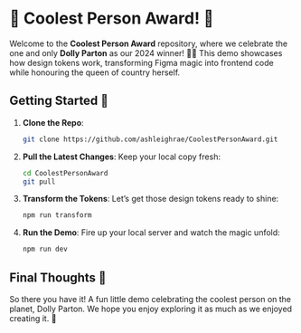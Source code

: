 # 🎉 Coolest Person Award! 🌟

Welcome to the **Coolest Person Award** repository, where we celebrate the one and only **Dolly Parton** as our 2024 winner! 🎤✨ This demo showcases how design tokens work, transforming Figma magic into frontend code while honouring the queen of country herself.

## Getting Started 🚀

1. **Clone the Repo**: 
   ```bash
   git clone https://github.com/ashleighrae/CoolestPersonAward.git
   ```

2. **Pull the Latest Changes**: 
   Keep your local copy fresh:
   ```bash
   cd CoolestPersonAward
   git pull
   ```

3. **Transform the Tokens**: 
   Let’s get those design tokens ready to shine:
   ```bash
   npm run transform
   ```

4. **Run the Demo**: 
   Fire up your local server and watch the magic unfold:
   ```bash
   npm run dev
   ```

## Final Thoughts 💭

So there you have it! A fun little demo celebrating the coolest person on the planet, Dolly Parton. We hope you enjoy exploring it as much as we enjoyed creating it. 🌈
